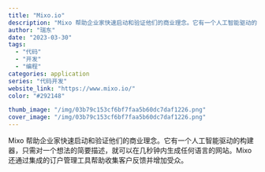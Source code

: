 ```yaml
---
title: "Mixo.io"
description: "Mixo 帮助企业家快速启动和验证他们的商业理念。它有一个人工智能驱动的构建器，只需对一个想法的简要描述，就可以在几秒钟"
author: "瑞东"
date: "2023-03-30"
tags:
  - "代码"
  - "开发"
  - "编程"
categories: application
series: "代码开发"
website_link: "https://www.mixo.io/"
color: "#292148"

thumb_image: "/img/03b79c153cf6bf7faa5b60dc7daf1226.png"
cover_image: "/img/03b79c153cf6bf7faa5b60dc7daf1226.png"
---
```


Mixo 帮助企业家快速启动和验证他们的商业理念。它有一个人工智能驱动的构建器，只需对一个想法的简要描述，就可以在几秒钟内生成任何语言的网站。Mixo 还通过集成的订户管理工具帮助收集客户反馈并增加受众。